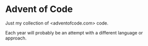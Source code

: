 Advent of Code
=============

Just my collection of <adventofcode.com> code.

Each year will probably be an attempt with a different language or approach.
